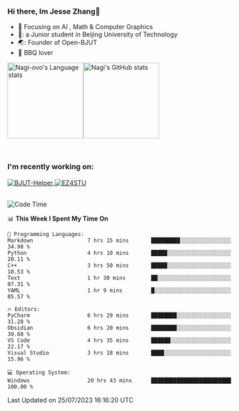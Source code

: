 ### Hi there, Im Jesse Zhang👋
- :orange_book: Focusing on AI , Math & Computer Graphics
- 🔬: a Junior student in Beijing University of Technology
- 🌏: Founder of Open-BJUT
- :meat_on_bone: BBQ lover

<div style="display:flex; flex-wrap:wrap; height: 200px;">
  <img height="170" src="https://github-readme-stats-git-main-nagi-ovo.vercel.app/api/top-langs/?username=Nagi-ovo&hide=css,scss,html,java,typescript&layout=compact&card_width=345&card_height=400" alt="Nagi-ovo's Language stats">
  <img height="170" src="https://github-readme-stats-git-main-nagi-ovo.vercel.app/api?username=Nagi-ovo&show_icons=true&theme=radical" alt="Nagi's GitHub stats">
</div>

### I'm recently working on:</a>

 <div>
<a href="https://github.com/Open-BJUT/BJUT-Helper">
  <img align="center" src="https://github-readme-stats-git-main-nagi-ovo.vercel.app/api/pin/?username=Nagi-ovo&repo=BJUT-Helper" alt="BJUT-Helper">
</a>
<a href="https://github.com/Nagi-ovo/EZ4STU">
  <img align="center" src="https://github-readme-stats-git-main-nagi-ovo.vercel.app/api/pin/?username=Nagi-ovo&repo=EZ4STU" alt="EZ4STU">
</a>  
</div>

<br />

<!--START_SECTION:waka-->
![Code Time](http://img.shields.io/badge/Code%20Time-121%20hrs%2014%20mins-blue)

📊 **This Week I Spent My Time On** 

```text
💬 Programming Languages: 
Markdown                 7 hrs 15 mins       █████████░░░░░░░░░░░░░░░░   34.98 % 
Python                   4 hrs 10 mins       █████░░░░░░░░░░░░░░░░░░░░   20.11 % 
C++                      3 hrs 50 mins       █████░░░░░░░░░░░░░░░░░░░░   18.53 % 
Text                     1 hr 30 mins        ██░░░░░░░░░░░░░░░░░░░░░░░   07.31 % 
YAML                     1 hr 9 mins         █░░░░░░░░░░░░░░░░░░░░░░░░   05.57 % 

🔥 Editors: 
PyCharm                  6 hrs 29 mins       ████████░░░░░░░░░░░░░░░░░   31.28 % 
Obsidian                 6 hrs 20 mins       ████████░░░░░░░░░░░░░░░░░   30.60 % 
VS Code                  4 hrs 35 mins       ██████░░░░░░░░░░░░░░░░░░░   22.17 % 
Visual Studio            3 hrs 18 mins       ████░░░░░░░░░░░░░░░░░░░░░   15.96 % 

💻 Operating System: 
Windows                  20 hrs 43 mins      █████████████████████████   100.00 % 
```


 Last Updated on 25/07/2023 16:16:20 UTC
<!--END_SECTION:waka-->



